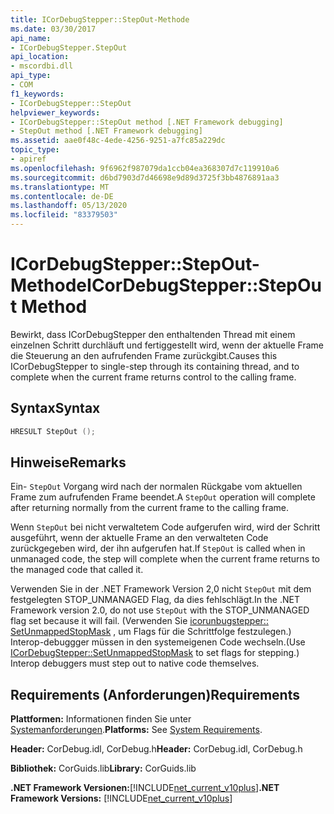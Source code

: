 ```yaml
---
title: ICorDebugStepper::StepOut-Methode
ms.date: 03/30/2017
api_name:
- ICorDebugStepper.StepOut
api_location:
- mscordbi.dll
api_type:
- COM
f1_keywords:
- ICorDebugStepper::StepOut
helpviewer_keywords:
- ICorDebugStepper::StepOut method [.NET Framework debugging]
- StepOut method [.NET Framework debugging]
ms.assetid: aae0f48c-4ede-4256-9251-a7fc85a229dc
topic_type:
- apiref
ms.openlocfilehash: 9f6962f987079da1ccb04ea368307d7c119910a6
ms.sourcegitcommit: d6bd7903d7d46698e9d89d3725f3bb4876891aa3
ms.translationtype: MT
ms.contentlocale: de-DE
ms.lasthandoff: 05/13/2020
ms.locfileid: "83379503"
---
```

# <a name="icordebugstepperstepout-method"></a><span data-ttu-id="05d1f-102">ICorDebugStepper::StepOut-Methode</span><span class="sxs-lookup"><span data-stu-id="05d1f-102">ICorDebugStepper::StepOut Method</span></span>
<span data-ttu-id="05d1f-103">Bewirkt, dass ICorDebugStepper den enthaltenden Thread mit einem einzelnen Schritt durchläuft und fertiggestellt wird, wenn der aktuelle Frame die Steuerung an den aufrufenden Frame zurückgibt.</span><span class="sxs-lookup"><span data-stu-id="05d1f-103">Causes this ICorDebugStepper to single-step through its containing thread, and to complete when the current frame returns control to the calling frame.</span></span>  
  
## <a name="syntax"></a><span data-ttu-id="05d1f-104">Syntax</span><span class="sxs-lookup"><span data-stu-id="05d1f-104">Syntax</span></span>  
  
```cpp  
HRESULT StepOut ();  
```  
  
## <a name="remarks"></a><span data-ttu-id="05d1f-105">Hinweise</span><span class="sxs-lookup"><span data-stu-id="05d1f-105">Remarks</span></span>  
 <span data-ttu-id="05d1f-106">Ein- `StepOut` Vorgang wird nach der normalen Rückgabe vom aktuellen Frame zum aufrufenden Frame beendet.</span><span class="sxs-lookup"><span data-stu-id="05d1f-106">A `StepOut` operation will complete after returning normally from the current frame to the calling frame.</span></span>  
  
 <span data-ttu-id="05d1f-107">Wenn `StepOut` bei nicht verwaltetem Code aufgerufen wird, wird der Schritt ausgeführt, wenn der aktuelle Frame an den verwalteten Code zurückgegeben wird, der ihn aufgerufen hat.</span><span class="sxs-lookup"><span data-stu-id="05d1f-107">If `StepOut` is called when in unmanaged code, the step will complete when the current frame returns to the managed code that called it.</span></span>  
  
 <span data-ttu-id="05d1f-108">Verwenden Sie in der .NET Framework Version 2,0 nicht `StepOut` mit dem festgelegten STOP_UNMANAGED Flag, da dies fehlschlägt.</span><span class="sxs-lookup"><span data-stu-id="05d1f-108">In the .NET Framework version 2.0, do not use `StepOut` with the STOP_UNMANAGED flag set because it will fail.</span></span> <span data-ttu-id="05d1f-109">(Verwenden Sie [icorunbugstepper:: SetUnmappedStopMask](icordebugstepper-setunmappedstopmask-method.md) , um Flags für die Schrittfolge festzulegen.) Interop-debuggger müssen in den systemeigenen Code wechseln.</span><span class="sxs-lookup"><span data-stu-id="05d1f-109">(Use [ICorDebugStepper::SetUnmappedStopMask](icordebugstepper-setunmappedstopmask-method.md) to set flags for stepping.) Interop debuggers must step out to native code themselves.</span></span>  
  
## <a name="requirements"></a><span data-ttu-id="05d1f-110">Requirements (Anforderungen)</span><span class="sxs-lookup"><span data-stu-id="05d1f-110">Requirements</span></span>  
 <span data-ttu-id="05d1f-111">**Plattformen:** Informationen finden Sie unter [Systemanforderungen](../../get-started/system-requirements.md).</span><span class="sxs-lookup"><span data-stu-id="05d1f-111">**Platforms:** See [System Requirements](../../get-started/system-requirements.md).</span></span>  
  
 <span data-ttu-id="05d1f-112">**Header:** CorDebug.idl, CorDebug.h</span><span class="sxs-lookup"><span data-stu-id="05d1f-112">**Header:** CorDebug.idl, CorDebug.h</span></span>  
  
 <span data-ttu-id="05d1f-113">**Bibliothek:** CorGuids.lib</span><span class="sxs-lookup"><span data-stu-id="05d1f-113">**Library:** CorGuids.lib</span></span>  
  
 <span data-ttu-id="05d1f-114">**.NET Framework Versionen:**[!INCLUDE[net_current_v10plus](../../../../includes/net-current-v10plus-md.md)]</span><span class="sxs-lookup"><span data-stu-id="05d1f-114">**.NET Framework Versions:** [!INCLUDE[net_current_v10plus](../../../../includes/net-current-v10plus-md.md)]</span></span>

